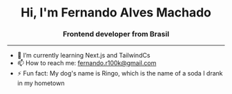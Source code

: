 <h1 align="center">Hi, I'm Fernando Alves Machado</h1>

<h3 align="center">Frontend developer from Brasil</h3>
<hr/>

- 🌱 I’m currently learning Next.js and TailwindCs
- 📫 How to reach me: fernando.r100k@gmail.com
- ⚡ Fun fact: My dog's name is Ringo, which is the name of a soda I drank in my hometown
